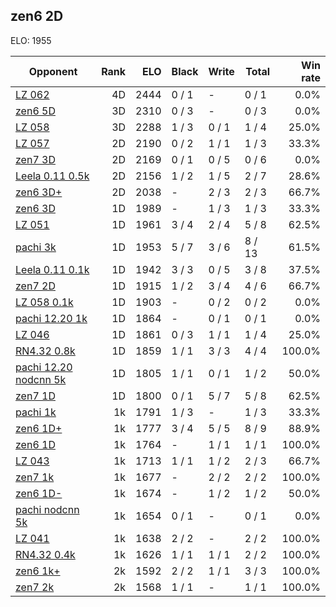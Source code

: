 ## zen6 2D ##

ELO: 1955

Opponent | Rank | ELO | Black | Write | Total | Win rate
---------|-----:|----:|-------|-------|-------|-------:
[LZ 062](LZ%20062.md) | 4D | 2444 | 0 / 1 | - | 0 / 1 | 0.0%
[zen6 5D](zen6%205D.md) | 3D | 2310 | 0 / 3 | - | 0 / 3 | 0.0%
[LZ 058](LZ%20058.md) | 3D | 2288 | 1 / 3 | 0 / 1 | 1 / 4 | 25.0%
[LZ 057](LZ%20057.md) | 2D | 2190 | 0 / 2 | 1 / 1 | 1 / 3 | 33.3%
[zen7 3D](zen7%203D.md) | 2D | 2169 | 0 / 1 | 0 / 5 | 0 / 6 | 0.0%
[Leela 0.11 0.5k](Leela%200.11%200.5k.md) | 2D | 2156 | 1 / 2 | 1 / 5 | 2 / 7 | 28.6%
[zen6 3D+](zen6%203D+.md) | 2D | 2038 | - | 2 / 3 | 2 / 3 | 66.7%
[zen6 3D](zen6%203D.md) | 1D | 1989 | - | 1 / 3 | 1 / 3 | 33.3%
[LZ 051](LZ%20051.md) | 1D | 1961 | 3 / 4 | 2 / 4 | 5 / 8 | 62.5%
[pachi 3k](pachi%203k.md) | 1D | 1953 | 5 / 7 | 3 / 6 | 8 / 13 | 61.5%
[Leela 0.11 0.1k](Leela%200.11%200.1k.md) | 1D | 1942 | 3 / 3 | 0 / 5 | 3 / 8 | 37.5%
[zen7 2D](zen7%202D.md) | 1D | 1915 | 1 / 2 | 3 / 4 | 4 / 6 | 66.7%
[LZ 058 0.1k](LZ%20058%200.1k.md) | 1D | 1903 | - | 0 / 2 | 0 / 2 | 0.0%
[pachi 12.20 1k](pachi%2012.20%201k.md) | 1D | 1864 | - | 0 / 1 | 0 / 1 | 0.0%
[LZ 046](LZ%20046.md) | 1D | 1861 | 0 / 3 | 1 / 1 | 1 / 4 | 25.0%
[RN4.32 0.8k](RN4.32%200.8k.md) | 1D | 1859 | 1 / 1 | 3 / 3 | 4 / 4 | 100.0%
[pachi 12.20 nodcnn 5k](pachi%2012.20%20nodcnn%205k.md) | 1D | 1805 | 1 / 1 | 0 / 1 | 1 / 2 | 50.0%
[zen7 1D](zen7%201D.md) | 1D | 1800 | 0 / 1 | 5 / 7 | 5 / 8 | 62.5%
[pachi 1k](pachi%201k.md) | 1k | 1791 | 1 / 3 | - | 1 / 3 | 33.3%
[zen6 1D+](zen6%201D+.md) | 1k | 1777 | 3 / 4 | 5 / 5 | 8 / 9 | 88.9%
[zen6 1D](zen6%201D.md) | 1k | 1764 | - | 1 / 1 | 1 / 1 | 100.0%
[LZ 043](LZ%20043.md) | 1k | 1713 | 1 / 1 | 1 / 2 | 2 / 3 | 66.7%
[zen7 1k](zen7%201k.md) | 1k | 1677 | - | 2 / 2 | 2 / 2 | 100.0%
[zen6 1D-](zen6%201D-.md) | 1k | 1674 | - | 1 / 2 | 1 / 2 | 50.0%
[pachi nodcnn 5k](pachi%20nodcnn%205k.md) | 1k | 1654 | 0 / 1 | - | 0 / 1 | 0.0%
[LZ 041](LZ%20041.md) | 1k | 1638 | 2 / 2 | - | 2 / 2 | 100.0%
[RN4.32 0.4k](RN4.32%200.4k.md) | 1k | 1626 | 1 / 1 | 1 / 1 | 2 / 2 | 100.0%
[zen6 1k+](zen6%201k+.md) | 2k | 1592 | 2 / 2 | 1 / 1 | 3 / 3 | 100.0%
[zen7 2k](zen7%202k.md) | 2k | 1568 | 1 / 1 | - | 1 / 1 | 100.0%

